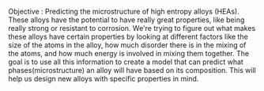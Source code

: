 Objective : Predicting the microstructure of high entropy alloys (HEAs). These alloys have the potential to have really great properties, like being really strong or resistant to corrosion. We're trying to figure out what makes these alloys have certain properties by looking at different factors like the size of the atoms in the alloy, how much disorder there is in the mixing of the atoms, and how much energy is involved in mixing them together. The goal is to use all this information to create a model that can predict what phases(microstructure) an alloy will have based on its composition. This will help us design new alloys with specific properties in mind.  
